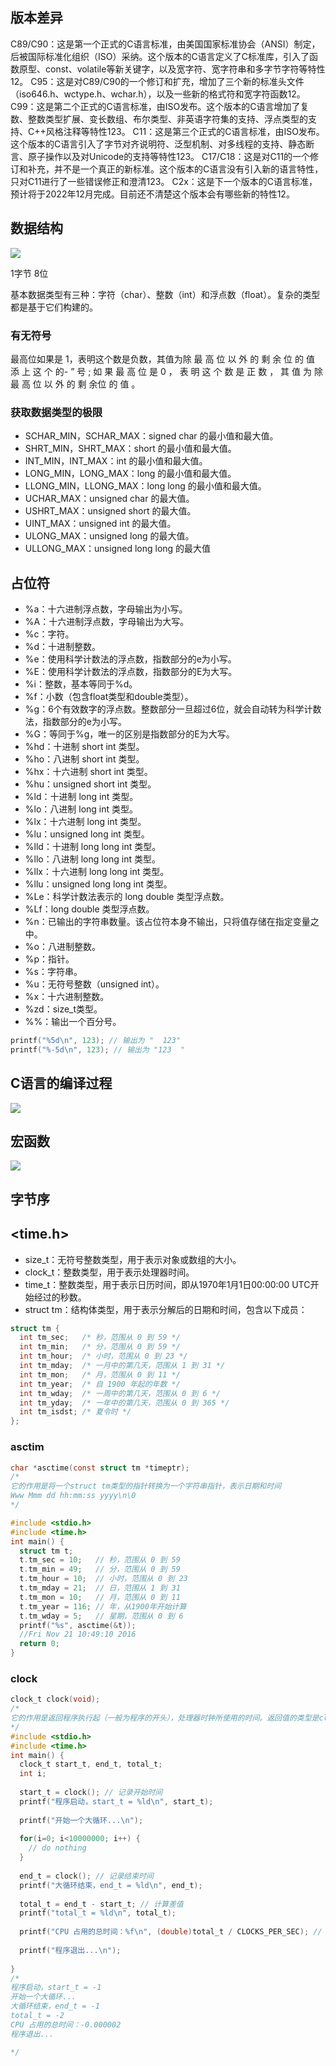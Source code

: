 
## 版本差异

C89/C90：这是第一个正式的C语言标准，由美国国家标准协会（ANSI）制定，后被国际标准化组织（ISO）采纳。这个版本的C语言定义了C标准库，引入了函数原型、const、volatile等新关键字，以及宽字符、宽字符串和多字节字符等特性12。
C95：这是对C89/C90的一个修订和扩充，增加了三个新的标准头文件（iso646.h、wctype.h、wchar.h），以及一些新的格式符和宽字符函数12。
C99：这是第二个正式的C语言标准，由ISO发布。这个版本的C语言增加了复数、整数类型扩展、变长数组、布尔类型、非英语字符集的支持、浮点类型的支持、C++风格注释等特性123。
C11：这是第三个正式的C语言标准，由ISO发布。这个版本的C语言引入了字节对齐说明符、泛型机制、对多线程的支持、静态断言、原子操作以及对Unicode的支持等特性123。
C17/C18：这是对C11的一个修订和补充，并不是一个真正的新标准。这个版本的C语言没有引入新的语言特性，只对C11进行了一些错误修正和澄清123。
C2x：这是下一个版本的C语言标准，预计将于2022年12月完成。目前还不清楚这个版本会有哪些新的特性12。


## 数据结构

![](images/419003304062942323.png)

1字节 8位 

基本数据类型有三种：字符（char）、整数（int）和浮点数（float）。复杂的类型都是基于它们构建的。

### 有无符号

最高位如果是 1，表明这个数是负数，其值为除 最 高 位 以 外 的 剩 余 位 的 值 添 上 这 个 的- ” 号 ; 如 果 最 高 位 是 0 ， 表 明 这 个 数 是 正 数 ， 其 值 为 除 最 高 位 以 外 的 剩 余位 的 值 。
### 获取数据类型的极限

- SCHAR_MIN，SCHAR_MAX：signed char 的最小值和最大值。
- SHRT_MIN，SHRT_MAX：short 的最小值和最大值。
- INT_MIN，INT_MAX：int 的最小值和最大值。
- LONG_MIN，LONG_MAX：long 的最小值和最大值。
- LLONG_MIN，LLONG_MAX：long long 的最小值和最大值。
- UCHAR_MAX：unsigned char 的最大值。
- USHRT_MAX：unsigned short 的最大值。
- UINT_MAX：unsigned int 的最大值。
- ULONG_MAX：unsigned long 的最大值。
- ULLONG_MAX：unsigned long long 的最大值

## 占位符

- %a：十六进制浮点数，字母输出为小写。
- %A：十六进制浮点数，字母输出为大写。
- %c：字符。
- %d：十进制整数。
- %e：使用科学计数法的浮点数，指数部分的e为小写。
- %E：使用科学计数法的浮点数，指数部分的E为大写。
- %i：整数，基本等同于%d。
- %f：小数（包含float类型和double类型）。
- %g：6个有效数字的浮点数。整数部分一旦超过6位，就会自动转为科学计数法，指数部分的e为小写。
- %G：等同于%g，唯一的区别是指数部分的E为大写。
- %hd：十进制 short int 类型。
- %ho：八进制 short int 类型。
- %hx：十六进制 short int 类型。
- %hu：unsigned short int 类型。
- %ld：十进制 long int 类型。
- %lo：八进制 long int 类型。
- %lx：十六进制 long int 类型。
- %lu：unsigned long int 类型。
- %lld：十进制 long long int 类型。
- %llo：八进制 long long int 类型。
- %llx：十六进制 long long int 类型。
- %llu：unsigned long long int 类型。
- %Le：科学计数法表示的 long double 类型浮点数。
- %Lf：long double 类型浮点数。
- %n：已输出的字符串数量。该占位符本身不输出，只将值存储在指定变量之中。
- %o：八进制整数。
- %p：指针。
- %s：字符串。
- %u：无符号整数（unsigned int）。
- %x：十六进制整数。
- %zd：size_t类型。
- %%：输出一个百分号。

```c
printf("%5d\n", 123); // 输出为 "  123"
printf("%-5d\n", 123); // 输出为 "123  "
```

## C语言的编译过程

![](images/867005609070422323.png)


## 宏函数

![](images/409004403070422323.png)

## 字节序


## <time.h>

- size_t：无符号整数类型，用于表示对象或数组的大小。
- clock_t：整数类型，用于表示处理器时间。
- time_t：整数类型，用于表示日历时间，即从1970年1月1日00:00:00 UTC开始经过的秒数。
- struct tm：结构体类型，用于表示分解后的日期和时间，包含以下成员：
```c
struct tm {
  int tm_sec;   /* 秒，范围从 0 到 59 */
  int tm_min;   /* 分，范围从 0 到 59 */
  int tm_hour;  /* 小时，范围从 0 到 23 */
  int tm_mday;  /* 一月中的第几天，范围从 1 到 31 */
  int tm_mon;   /* 月，范围从 0 到 11 */
  int tm_year;  /* 自 1900 年起的年数 */
  int tm_wday;  /* 一周中的第几天，范围从 0 到 6 */
  int tm_yday;  /* 一年中的第几天，范围从 0 到 365 */
  int tm_isdst; /* 夏令时 */
};
```

### asctim

```c
char *asctime(const struct tm *timeptr);
/*
它的作用是将一个struct tm类型的指针转换为一个字符串指针，表示日期和时间
Www Mmm dd hh:mm:ss yyyy\n\0
*/

#include <stdio.h>
#include <time.h>
int main() {
  struct tm t;
  t.tm_sec = 10;   // 秒，范围从 0 到 59
  t.tm_min = 49;   // 分，范围从 0 到 59
  t.tm_hour = 10;  // 小时，范围从 0 到 23
  t.tm_mday = 21;  // 日，范围从 1 到 31
  t.tm_mon = 10;   // 月，范围从 0 到 11
  t.tm_year = 116; // 年，从1900年开始计算
  t.tm_wday = 5;   // 星期，范围从 0 到 6
  printf("%s", asctime(&t));
  //Fri Nov 21 10:49:10 2016
  return 0;
}
```

### clock

```c
clock_t clock(void);
/*
它的作用是返回程序执行起（一般为程序的开头），处理器时钟所使用的时间。返回值的类型是clock_t，它是一个整数类型。为了获取CPU所使用的秒数，需要除以CLOCKS_PER_SEC宏。这个宏在不同的平台上可能有不同的值，通常在Windows上是1000，在Linux上是1000000。
*/
#include <stdio.h>
#include <time.h>
int main() {
  clock_t start_t, end_t, total_t;
  int i;
  
  start_t = clock(); // 记录开始时间
  printf("程序启动，start_t = %ld\n", start_t);
  
  printf("开始一个大循环...\n");
  
  for(i=0; i<10000000; i++) {
    // do nothing
  }
  
  end_t = clock(); // 记录结束时间
  printf("大循环结束，end_t = %ld\n", end_t);
  
  total_t = end_t - start_t; // 计算差值
  printf("total_t = %ld\n", total_t);
  
  printf("CPU 占用的总时间：%f\n", (double)total_t / CLOCKS_PER_SEC); // 转换为秒数
  
  printf("程序退出...\n");
  
}
/*
程序启动，start_t = -1
开始一个大循环...
大循环结束，end_t = -1
total_t = -2
CPU 占用的总时间：-0.000002
程序退出...

*/

```
